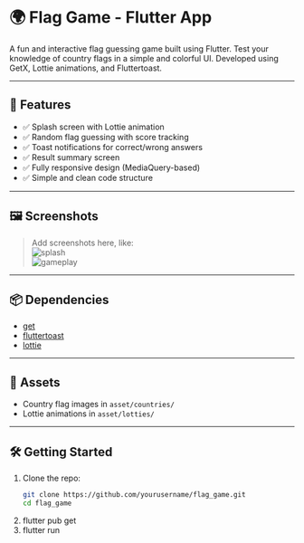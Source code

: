 # 🌍 Flag Game - Flutter App

A fun and interactive flag guessing game built using Flutter. Test your knowledge of country flags in a simple and colorful UI. Developed using GetX, Lottie animations, and Fluttertoast.

---

## 🚀 Features

- ✅ Splash screen with Lottie animation
- ✅ Random flag guessing with score tracking
- ✅ Toast notifications for correct/wrong answers
- ✅ Result summary screen
- ✅ Fully responsive design (MediaQuery-based)
- ✅ Simple and clean code structure

---

## 🖼️ Screenshots

> Add screenshots here, like:  
> ![splash](screenshots/splash.png)  
> ![gameplay](screenshots/gameplay.png)

---

## 📦 Dependencies

- [get](https://pub.dev/packages/get)
- [fluttertoast](https://pub.dev/packages/fluttertoast)
- [lottie](https://pub.dev/packages/lottie)

---

## 📁 Assets

- Country flag images in `asset/countries/`
- Lottie animations in `asset/lotties/`

---

## 🛠️ Getting Started

1. Clone the repo:
   ```bash
   git clone https://github.com/yourusername/flag_game.git
   cd flag_game
2. flutter pub get
3. flutter run
